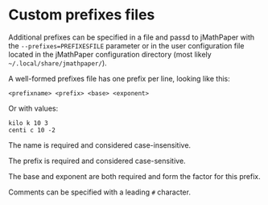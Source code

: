 Custom prefixes files
=====================

Additional prefixes can be specified in a file and passd to jMathPaper with the
`--prefixes=PREFIXESFILE` parameter or in the user configuration file located in
the jMathPaper configuration directory (most likely
`~/.local/share/jmathpaper/`).

A well-formed prefixes file has one prefix per line, looking like this:

    <prefixname> <prefix> <base> <exponent>

Or with values:

    kilo k 10 3
    centi c 10 -2

The name is required and considered case-insensitive.

The prefix is required and considered case-sensitive.

The base and exponent are both required and form the factor for this prefix.

Comments can be specified with a leading `#` character.